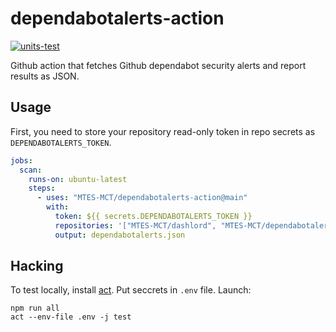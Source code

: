 # dependabotalerts-action

[![units-test](https://github.com/MTES-MCT/dependabotalerts-action/actions/workflows/test.yml/badge.svg)](https://github.com/MTES-MCT/dependabotalerts-action/actions/workflows/test.yml)

Github action that fetches Github dependabot security alerts and report results as JSON.

## Usage

First, you need to store your repository read-only token in repo secrets as `DEPENDABOTALERTS_TOKEN`.

```yaml
jobs:
  scan:
    runs-on: ubuntu-latest
    steps:
      - uses: "MTES-MCT/dependabotalerts-action@main"
        with:
          token: ${{ secrets.DEPENDABOTALERTS_TOKEN }}
          repositories: '["MTES-MCT/dashlord", "MTES-MCT/dependabotalerts-action"]'
          output: dependabotalerts.json
```

## Hacking

To test locally, install [act](https://github.com/nektos/act). Put seccrets in `.env` file.
Launch:

```shell
npm run all
act --env-file .env -j test
```
